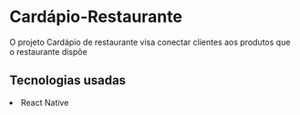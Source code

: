 # Cardápio-Restaurante
<p>O projeto Cardápio de restaurante visa conectar clientes aos produtos que o restaurante dispõe</p>

<h2>Tecnologias usadas</h2>
 <li>React Native</li>
